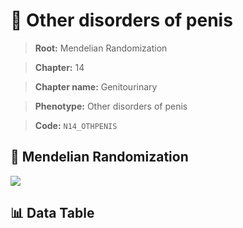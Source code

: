 # 🧪 Other disorders of penis

> **Root:** Mendelian Randomization

> **Chapter:** 14  

> **Chapter name:** Genitourinary

> **Phenotype:** Other disorders of penis  

> **Code:** `N14_OTHPENIS`

## 🧬 Mendelian Randomization  

<img src="/MR/Figures/Forward/N14_OTHPENIS.png"/>

## 📊 Data Table

<CsvTableMRF src="/public/MR/Data/Forward/N14_OTHPENIS.csv"/>
